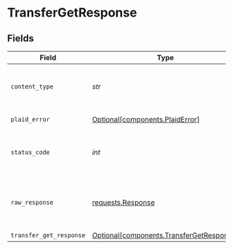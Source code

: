 # TransferGetResponse


## Fields

| Field                                                                                  | Type                                                                                   | Required                                                                               | Description                                                                            |
| -------------------------------------------------------------------------------------- | -------------------------------------------------------------------------------------- | -------------------------------------------------------------------------------------- | -------------------------------------------------------------------------------------- |
| `content_type`                                                                         | *str*                                                                                  | :heavy_check_mark:                                                                     | HTTP response content type for this operation                                          |
| `plaid_error`                                                                          | [Optional[components.PlaidError]](../../models/shared/plaiderror.md)                   | :heavy_minus_sign:                                                                     | Error response                                                                         |
| `status_code`                                                                          | *int*                                                                                  | :heavy_check_mark:                                                                     | HTTP response status code for this operation                                           |
| `raw_response`                                                                         | [requests.Response](https://requests.readthedocs.io/en/latest/api/#requests.Response)  | :heavy_minus_sign:                                                                     | Raw HTTP response; suitable for custom response parsing                                |
| `transfer_get_response`                                                                | [Optional[components.TransferGetResponse]](../../models/shared/transfergetresponse.md) | :heavy_minus_sign:                                                                     | OK                                                                                     |
